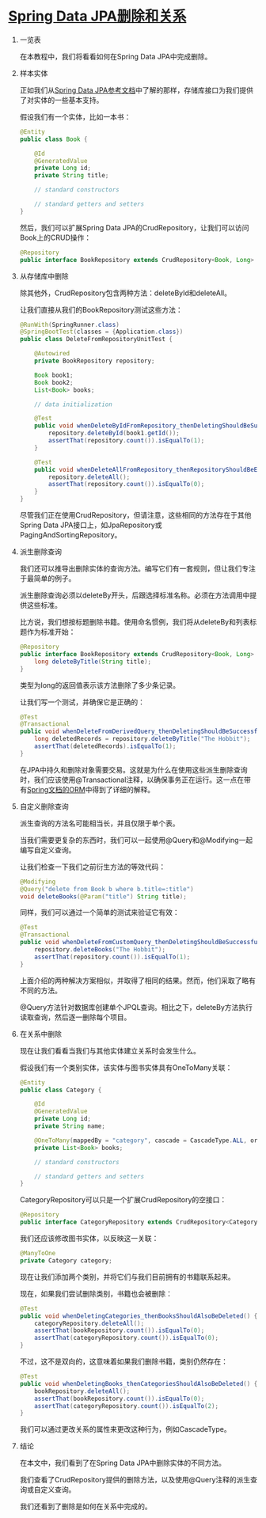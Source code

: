 # [Spring Data JPA删除和关系](https://www.baeldung.com/spring-data-jpa-delete)

1. 一览表

    在本教程中，我们将看看如何在Spring Data JPA中完成删除。

2. 样本实体

    正如我们从[Spring Data JPA参考文档](https://docs.spring.io/spring-data/jpa/reference/repositories/definition.html)中了解的那样，存储库接口为我们提供了对实体的一些基本支持。

    假设我们有一个实体，比如一本书：

    ```java
    @Entity
    public class Book {

        @Id
        @GeneratedValue
        private Long id;
        private String title;

        // standard constructors

        // standard getters and setters
    }
    ```

    然后，我们可以扩展Spring Data JPA的CrudRepository，让我们可以访问Book上的CRUD操作：

    ```java
    @Repository
    public interface BookRepository extends CrudRepository<Book, Long> {}
    ```

3. 从存储库中删除

    除其他外，CrudRepository包含两种方法：deleteById和deleteAll。

    让我们直接从我们的BookRepository测试这些方法：

    ```java
    @RunWith(SpringRunner.class)
    @SpringBootTest(classes = {Application.class})
    public class DeleteFromRepositoryUnitTest {

        @Autowired
        private BookRepository repository;

        Book book1;
        Book book2;
        List<Book> books;

        // data initialization

        @Test
        public void whenDeleteByIdFromRepository_thenDeletingShouldBeSuccessful() {
            repository.deleteById(book1.getId());
            assertThat(repository.count()).isEqualTo(1);
        }

        @Test
        public void whenDeleteAllFromRepository_thenRepositoryShouldBeEmpty() {
            repository.deleteAll();
            assertThat(repository.count()).isEqualTo(0);
        }
    }
    ```

    尽管我们正在使用CrudRepository，但请注意，这些相同的方法存在于其他Spring Data JPA接口上，如JpaRepository或PagingAndSortingRepository。

4. 派生删除查询

    我们还可以推导出删除实体的查询方法。编写它们有一套规则，但让我们专注于最简单的例子。

    派生删除查询必须以deleteBy开头，后跟选择标准名称。必须在方法调用中提供这些标准。

    比方说，我们想按标题删除书籍。使用命名惯例，我们将从deleteBy和列表标题作为标准开始：

    ```java
    @Repository
    public interface BookRepository extends CrudRepository<Book, Long> {
        long deleteByTitle(String title);
    }
    ```

    类型为long的返回值表示该方法删除了多少条记录。

    让我们写一个测试，并确保它是正确的：

    ```java
    @Test
    @Transactional
    public void whenDeleteFromDerivedQuery_thenDeletingShouldBeSuccessful() {
        long deletedRecords = repository.deleteByTitle("The Hobbit");
        assertThat(deletedRecords).isEqualTo(1);
    }
    ```

    在JPA中持久和删除对象需要交易。这就是为什么在使用这些派生删除查询时，我们应该使用@Transactional注释，以确保事务正在运行。这一点在带有[Spring文档的ORM](https://docs.spring.io/spring/docs/current/spring-framework-reference/data-access.html#orm)中得到了详细的解释。

5. 自定义删除查询

    派生查询的方法名可能相当长，并且仅限于单个表。

    当我们需要更复杂的东西时，我们可以一起使用@Query和@Modifying一起编写自定义查询。

    让我们检查一下我们之前衍生方法的等效代码：

    ```java
    @Modifying
    @Query("delete from Book b where b.title=:title")
    void deleteBooks(@Param("title") String title);
    ```

    同样，我们可以通过一个简单的测试来验证它有效：

    ```java
    @Test
    @Transactional
    public void whenDeleteFromCustomQuery_thenDeletingShouldBeSuccessful() {
        repository.deleteBooks("The Hobbit");
        assertThat(repository.count()).isEqualTo(1);
    }
    ```

    上面介绍的两种解决方案相似，并取得了相同的结果。然而，他们采取了略有不同的方法。

    @Query方法针对数据库创建单个JPQL查询。相比之下，deleteBy方法执行读取查询，然后逐一删除每个项目。

6. 在关系中删除

    现在让我们看看当我们与其他实体建立关系时会发生什么。

    假设我们有一个类别实体，该实体与图书实体具有OneToMany关联：

    ```java
    @Entity
    public class Category {

        @Id
        @GeneratedValue
        private Long id;
        private String name;

        @OneToMany(mappedBy = "category", cascade = CascadeType.ALL, orphanRemoval = true)
        private List<Book> books;

        // standard constructors

        // standard getters and setters
    }
    ```

    CategoryRepository可以只是一个扩展CrudRepository的空接口：

    ```java
    @Repository
    public interface CategoryRepository extends CrudRepository<Category, Long> {}
    ```

    我们还应该修改图书实体，以反映这一关联：

    ```java
    @ManyToOne
    private Category category;
    ```

    现在让我们添加两个类别，并将它们与我们目前拥有的书籍联系起来。

    现在，如果我们尝试删除类别，书籍也会被删除：

    ```java
    @Test
    public void whenDeletingCategories_thenBooksShouldAlsoBeDeleted() {
        categoryRepository.deleteAll();
        assertThat(bookRepository.count()).isEqualTo(0);
        assertThat(categoryRepository.count()).isEqualTo(0);
    }
    ```

    不过，这不是双向的，这意味着如果我们删除书籍，类别仍然存在：

    ```java
    @Test
    public void whenDeletingBooks_thenCategoriesShouldAlsoBeDeleted() {
        bookRepository.deleteAll();
        assertThat(bookRepository.count()).isEqualTo(0);
        assertThat(categoryRepository.count()).isEqualTo(2);
    }
    ```

    我们可以通过更改关系的属性来更改这种行为，例如CascadeType。

7. 结论

    在本文中，我们看到了在Spring Data JPA中删除实体的不同方法。

    我们查看了CrudRepository提供的删除方法，以及使用@Query注释的派生查询或自定义查询。

    我们还看到了删除是如何在关系中完成的。
